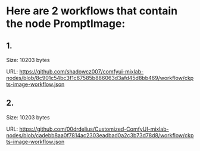 # Here are 2 workflows that contain the node PromptImage:

## 1. 

Size: 10203 bytes

URL: https://github.com/shadowcz007/comfyui-mixlab-nodes/blob/8c901c54bc3f1c67585b886063d3afd45d8bb469/workflow/ckpts-image-workflow.json

## 2. 

Size: 10203 bytes

URL: https://github.com/00drdelius/Customized-ComfyUI-mixlab-nodes/blob/cadebb8aa0f7814ac2303eadbad0a2c3b73d78d8/workflow/ckpts-image-workflow.json


